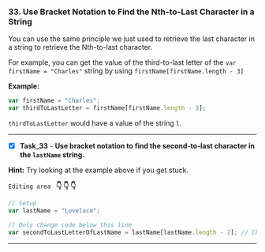 ### 33. Use Bracket Notation to Find the Nth-to-Last Character in a String

You can use the same principle we just used to retrieve the last character in a string to retrieve the Nth-to-last character.

For example, you can get the value of the third-to-last letter of the `var firstName = "Charles"` string by using `firstName[firstName.length - 3]`

**Example:**
```js
var firstName = "Charles";
var thirdToLastLetter = firstName[firstName.length - 3];
```

`thirdToLastLetter` would have a value of the string `l`.
**************************************
- [x] **Task_33** - **Use bracket notation to find the second-to-last character in the `lastName` string.**

**Hint:** Try looking at the example above if you get stuck.

``Editing area `` **:point_down: :point_down: :point_down:**

```js
// Setup
var lastName = "Lovelace";

// Only change code below this line
var secondToLastLetterOfLastName = lastName[lastName.length - 2]; // Change this line

```
*************************************************************************************